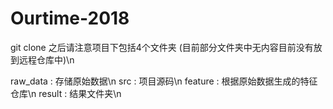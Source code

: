 # Ourtime-2018

git clone 之后请注意项目下包括4个文件夹 (目前部分文件夹中无内容目前没有放到远程仓库中)\n

raw_data : 存储原始数据\n
src : 项目源码\n
feature : 根据原始数据生成的特征仓库\n
result : 结果文件夹\n
